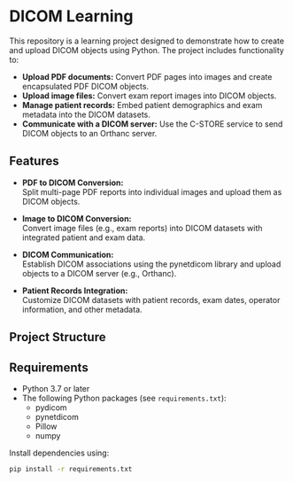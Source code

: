 # DICOM Learning

This repository is a learning project designed to demonstrate how to create and upload DICOM objects using Python. The project includes functionality to:

- **Upload PDF documents:** Convert PDF pages into images and create encapsulated PDF DICOM objects.
- **Upload image files:** Convert exam report images into DICOM objects.
- **Manage patient records:** Embed patient demographics and exam metadata into the DICOM datasets.
- **Communicate with a DICOM server:** Use the C-STORE service to send DICOM objects to an Orthanc server.

## Features

- **PDF to DICOM Conversion:**  
  Split multi-page PDF reports into individual images and upload them as DICOM objects.

- **Image to DICOM Conversion:**  
  Convert image files (e.g., exam reports) into DICOM datasets with integrated patient and exam data.

- **DICOM Communication:**  
  Establish DICOM associations using the pynetdicom library and upload objects to a DICOM server (e.g., Orthanc).

- **Patient Records Integration:**  
  Customize DICOM datasets with patient records, exam dates, operator information, and other metadata.

## Project Structure

## Requirements

- Python 3.7 or later
- The following Python packages (see `requirements.txt`):
  - pydicom
  - pynetdicom
  - Pillow
  - numpy

Install dependencies using:

```bash
pip install -r requirements.txt